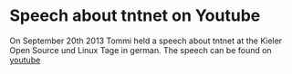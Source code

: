 Speech about tntnet on Youtube
==============================

On September 20th 2013 Tommi held a speech about tntnet at the Kieler Open
Source und Linux Tage in german. The speech can be found on
[youtube](http://www.youtube.com/watch?v=q3jmzgsWfUc)
